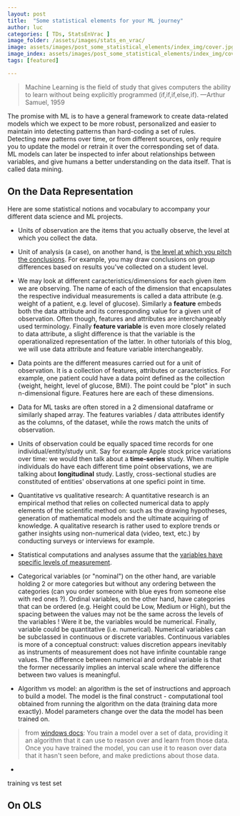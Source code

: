 ```yaml
---
layout: post
title:  "Some statistical elements for your ML journey"
author: luc
categories: [ TDs, StatsEnVrac ]
image_folder: /assets/images/stats_en_vrac/
image: assets/images/post_some_statistical_elements/index_img/cover.jpg
image_index: assets/images/post_some_statistical_elements/index_img/cover.jpg
tags: [featured]

---
```


> Machine Learning is the field of study that gives computers the ability to learn without being explicitly programmed (if,if,if,else,if). —Arthur Samuel, 1959

The promise with ML is to have a general framework to create data-related models which we expect to be more robust, personalized and easier to maintain into detecting patterns than hard-coding a set of rules. <br>
Detecting new patterns over time, or from different sources, only require you to update the model or retrain it over the corresponding set of data.<br>
ML models can later be inspected to infer about relationships between variables, and give humans a better understanding on the data itself. That is called data mining.


## On the Data Representation

Here are some statistical notions and vocabulary to accompany your different data science and ML projects. 

* Units of observation are the items that you actually observe, the level at which you collect the data.

* Unit of analysis (a case), on another hand, is [the level at which you pitch the conclusions](http://re-design.dimiter.eu/?p=253). For example, you may draw conclusions on group differences based on results you've collected on a student level.

* We may look at different caracteristics/dimensions for each given item we are observing. The name of each of the dimension that encapsulates the respective individual measurements is called a data attribute (e.g. weight of a patient, e.g. level of glucose). Similarly a **feature** embeds both the data attribute and its corresponding value for a given unit of observation. Often though, features and attributes are interchangeably used terminology. Finally **feature variable** is even more closely related to data attribute, a slight difference is that the variable is the operationalized representation of the latter. In other tutorials of this blog, we will use data attribute and feature variable interchangeably.

* Data points are the different measures carried out for a unit of observation. It is a collection of features, attributes or caracteristics. For example, one patient could have a data point defined as the collection {weight, height, level of glucose, BMI}. The point could be "plot" in such n-dimensional figure. Features here are each of these dimensions.

* Data for ML tasks are often stored in a 2 dimensional dataframe or similarly shaped array. The features variables / data attributes identify as the columns, of the dataset, while the rows match the units of observation.

* Units of observation could be equally spaced time records for one individual/entity/study unit. Say for example Apple stock price variations over time: we would then talk about a **time-series** study. When multiple individuals do have each different time point observations, we are talking about **longitudinal** study. Lastly, cross-sectional studies are constituted of entities' observations at one spefici point in time.

* Quantitative vs qualitative research:
A quantitative research is an empirical method  that relies on collected numerical data to apply elements of the scientific method on: such as the drawing hypotheses, generation of mathematical models and the ultimate acquiring of knowledge. A qualitative research is rather used to explore trends or gather insights using non-numerical data (video, text, etc.) by conducting surveys or interviews for example.

* Statistical computations and analyses assume that the [variables have specific levels of measurement](https://stats.idre.ucla.edu/other/mult-pkg/whatstat/what-is-the-difference-between-categorical-ordinal-and-numerical-variables/). 

* Categorical variables (or "nominal") on the other hand, are variable holding 2 or more categories but without any ordering between the categories (can you order someone with blue eyes from someone else with red ones ?). Ordinal variables, on the other hand, have categories that can be ordered (e.g. Height could be Low, Medium or High), but the spacing between the values may not be the same across the levels of the variables ! Were it be, the variables would be numerical. Finally, variable could be quantitative (i.e. numerical). Numerical variables can be subclassed in continuous or discrete variables. Continuous variables is more of a conceptual construct: values discretion appears inevitably as instruments of measurement does not have infinite countable range values. The difference between numerical and ordinal variable is that the former necessarily implies an interval scale where the difference between two values is meaningful.

* Algorithm vs model: an algorithm is the set of instructions and approach to build a model. The model is the final construct - computational tool obtained from running the algorithm on the data (training data more exactly). Model parameters change over the data the model has been trained on.
> from [windows docs](https://docs.microsoft.com/en-us/windows/ai/windows-ml/what-is-a-machine-learning-model): You train a model over a set of data, providing it an algorithm that it can use to reason over and learn from those data. Once you have trained the model, you can use it to reason over data that it hasn't seen before, and make predictions about those data.

*
 training vs test set


## On OLS